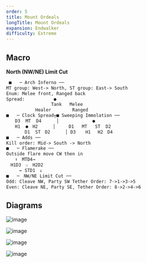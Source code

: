 ```yaml
---
order: 5
title: Mount Ordeals
longTitle: Mount Ordeals
expansion: Endwalker
difficulty: Extreme
---
```

## Macro
**North (NW/NE) Limit Cut**
```markdown
 ■   ─ Arch Inferno ──
MT group: West-> North, ST group: East-> South
Enum: Melee front, Ranged back
Spread:           ● 
                 Tank   Melee
           Healer        Ranged
■   ─ Clock Spread┬■ Sweeping Immolation ──
　　D3  MT  D4    　│　           ●
　　H1  ●　H2  　  │     D1   MT   ST  D2
       D1  ST　D2　    │ D3　  H1　 H2　D4　  
■   ─ Adds ──
Kill order: Mid-> South -> North
■   ─ Flamerake ──
Outside flare move CW then in　　 
　　↑　MTD4→
　H1D3　☆　H2D2　　　 
　　　← STD1　↓　　　　
■   ─　NW/NE Limit Cut ──
Odd: Cleave NW, Party SW Tether Order: 7->1->3->5
Even: Cleave NE, Party SE, Tether Order: 8->2->4->6
```

## Diagrams

![image](https://github.com/materiaraiding/materiaraiding/assets/85346345/93a88f8c-7d09-48a1-9572-2b56247e76d7)

![image](https://github.com/materiaraiding/materiaraiding/assets/85346345/77a7c071-ac37-4c02-9b54-c66dc64a0924)

![image](https://github.com/materiaraiding/materiaraiding/assets/85346345/7ade4637-867a-4092-9ba0-112e1560b909)

![image](https://github.com/materiaraiding/materiaraiding/assets/85346345/32bad72d-6406-4284-a607-c78cb81cc1e9)
